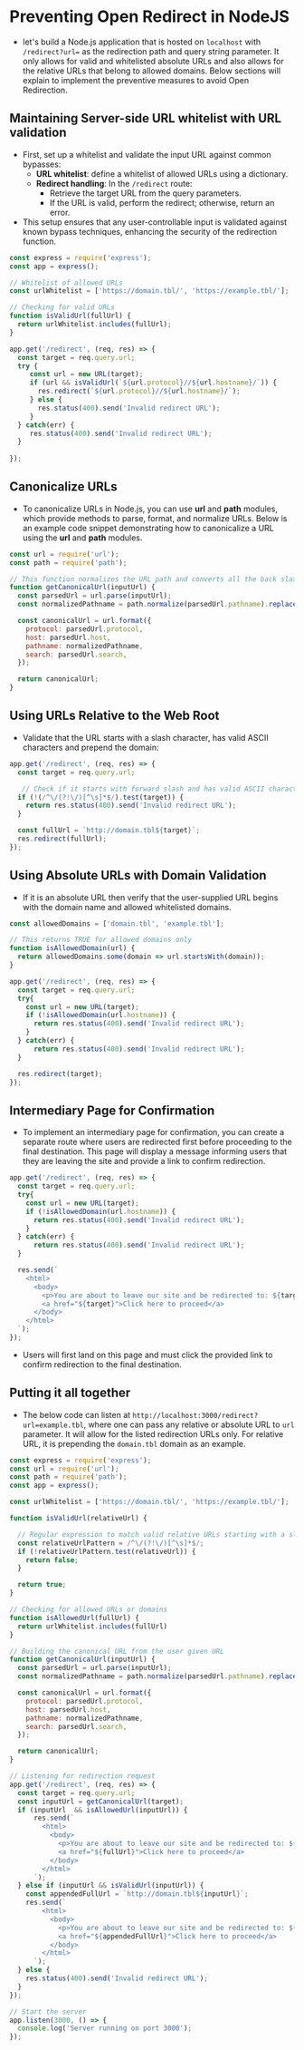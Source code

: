 # Preventing Open Redirect in NodeJS

* let's build a Node.js application that is hosted on `localhost` with `/redirect?url=` as the redirection path and query string parameter. It only allows for valid and whitelisted absolute URLs and also allows for the relative URLs that belong to allowed domains. Below sections will explain to implement the preventive measures to avoid Open Redirection.

## Maintaining Server-side URL whitelist with URL validation

* First, set up a whitelist and validate the input URL against common bypasses:
  * **URL whitelist**: define a whitelist of allowed URLs using a dictionary.
  * **Redirect handling**: In the `/redirect` route:
    * Retrieve the target URL from the query parameters.
    * If the URL is valid, perform the redirect; otherwise, return an error.
* This setup ensures that any user-controllable input is validated against known bypass techniques, enhancing the security of the redirection function.

```javascript
const express = require('express');
const app = express();

// Whitelist of allowed URLs
const urlWhitelist = ['https://domain.tbl/', 'https://example.tbl/'];

// Checking for valid URLs
function isValidUrl(fullUrl) {
  return urlWhitelist.includes(fullUrl);
}

app.get('/redirect', (req, res) => {
  const target = req.query.url; 
  try {
     const url = new URL(target);
     if (url && isValidUrl(`${url.protocol}//${url.hostname}/`)) {
       res.redirect(`${url.protocol}//${url.hostname}/`);
     } else {
       res.status(400).send('Invalid redirect URL');
     }
  } catch(err) {
     res.status(400).send('Invalid redirect URL');
  }
  
});

```

## Canonicalize URLs

* To canonicalize URLs in Node.js, you can use **url** and **path** modules, which provide methods to parse, format, and normalize URLs. Below is an example code snippet demonstrating how to canonicalize a URL using the **url** and **path** modules.

```javascript
const url = require('url');
const path = require('path');

// This function normalizes the URL path and converts all the back slashes to forward slash
function getCanonicalUrl(inputUrl) {
  const parsedUrl = url.parse(inputUrl);
  const normalizedPathname = path.normalize(parsedUrl.pathname).replaceAll(/[\\]+/gi,'/');

  const canonicalUrl = url.format({
    protocol: parsedUrl.protocol,
    host: parsedUrl.host,
    pathname: normalizedPathname,
    search: parsedUrl.search,
  });

  return canonicalUrl;
}
```

## Using URLs Relative to the Web Root

* Validate that the URL starts with a slash character, has valid ASCII characters and prepend the domain:

```javascript
app.get('/redirect', (req, res) => {
  const target = req.query.url;

   // Check if it starts with forward slash and has valid ASCII character
  if (!(/^\/(?!\/)[^\s]*$/).test(target)) {
    return res.status(400).send('Invalid redirect URL');
  }

  const fullUrl = `http://domain.tbl${target}`;
  res.redirect(fullUrl);
});

```

## Using Absolute URLs with Domain Validation

* If it is an absolute URL then verify that the user-supplied URL begins with the domain name and allowed whitelisted domains.

```javascript
const allowedDomains = ['domain.tbl', 'example.tbl'];

// This returns TRUE for allowed domains only
function isAllowedDomain(url) {
  return allowedDomains.some(domain => url.startsWith(domain));
}

app.get('/redirect', (req, res) => {
  const target = req.query.url;
  try{
    const url = new URL(target);
    if (!isAllowedDomain(url.hostname)) {
      return res.status(400).send('Invalid redirect URL');
    }
  } catch(err) {
      return res.status(400).send('Invalid redirect URL');
  }

  res.redirect(target);
});

```

## Intermediary Page for Confirmation

* To implement an intermediary page for confirmation, you can create a separate route where users are redirected first before proceeding to the final destination. This page will display a message informing users that they are leaving the site and provide a link to confirm redirection.

```javascript
app.get('/redirect', (req, res) => {
  const target = req.query.url;
  try{
    const url = new URL(target);
    if (!isAllowedDomain(url.hostname)) {
      return res.status(400).send('Invalid redirect URL');
    }
  } catch(err) {
      return res.status(400).send('Invalid redirect URL');
  }

  res.send(`
    <html>
      <body>
        <p>You are about to leave our site and be redirected to: ${target}</p>
        <a href="${target}">Click here to proceed</a>
      </body>
    </html>
  `);
});

```

* Users will first land on this page and must click the provided link to confirm redirection to the final destination.

## Putting it all together

* The below code can listen at `http://localhost:3000/redirect?url=example.tbl`, where one can pass any relative or absolute URL to `url` parameter. It will allow for the listed redirection URLs only. For relative URL, it is prepending the `domain.tbl` domain as an example.

```javascript
const express = require('express');
const url = require('url');
const path = require('path');
const app = express();

const urlWhitelist = ['https://domain.tbl/', 'https://example.tbl/'];

function isValidUrl(relativeUrl) {

  // Regular expression to match valid relative URLs starting with a slash
  const relativeUrlPattern = /^\/(?!\/)[^\s]*$/;
  if (!relativeUrlPattern.test(relativeUrl)) {
    return false;
  }

  return true;
}

// Checking for allowed URLs or domains
function isAllowedUrl(fullUrl) {
  return urlWhitelist.includes(fullUrl)
}

// Building the canonical URL from the user given URL
function getCanonicalUrl(inputUrl) {
  const parsedUrl = url.parse(inputUrl);
  const normalizedPathname = path.normalize(parsedUrl.pathname).replaceAll(/[\\]/gi,'/');

  const canonicalUrl = url.format({
    protocol: parsedUrl.protocol,
    host: parsedUrl.host,
    pathname: normalizedPathname,
    search: parsedUrl.search,
  });

  return canonicalUrl;
}

// Listening for redirection request
app.get('/redirect', (req, res) => {
  const target = req.query.url;
  const inputUrl = getCanonicalUrl(target);
  if (inputUrl  && isAllowedUrl(inputUrl)) {
      res.send(`
        <html>
          <body>
            <p>You are about to leave our site and be redirected to: ${fullUrl}</p>
            <a href="${fullUrl}">Click here to proceed</a>
          </body>
        </html>
      `);
  } else if (inputUrl && isValidUrl(inputUrl)) {
    const appendedFullUrl = `http://domain.tbl${inputUrl}`;
    res.send(`
        <html>
          <body>
            <p>You are about to leave our site and be redirected to: ${appendedFullUrl}</p>
            <a href="${appendedFullUrl}">Click here to proceed</a>
          </body>
        </html>
      `);
  } else {
    res.status(400).send('Invalid redirect URL');
  }
});

// Start the server
app.listen(3000, () => {
  console.log('Server running on port 3000');
});

```
